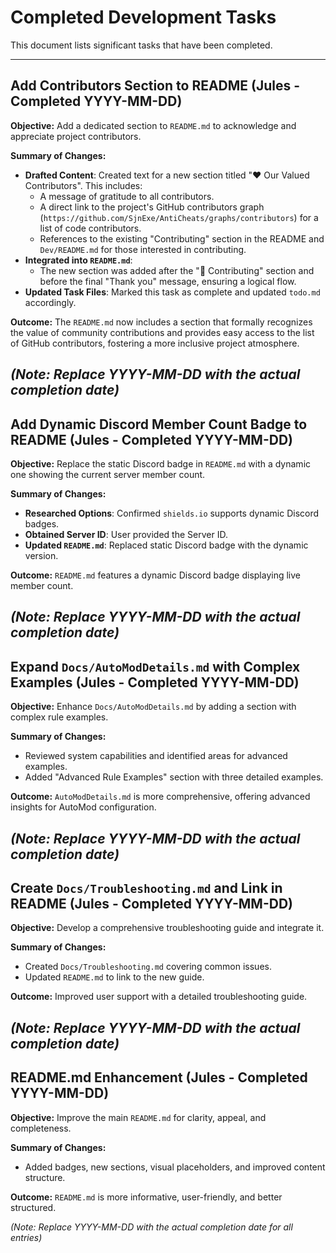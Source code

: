 # Completed Development Tasks

This document lists significant tasks that have been completed.

---
## Add Contributors Section to README (Jules - Completed YYYY-MM-DD)

**Objective:** Add a dedicated section to `README.md` to acknowledge and appreciate project contributors.

**Summary of Changes:**
*   **Drafted Content**: Created text for a new section titled "❤️ Our Valued Contributors". This includes:
    *   A message of gratitude to all contributors.
    *   A direct link to the project's GitHub contributors graph (`https://github.com/SjnExe/AntiCheats/graphs/contributors`) for a list of code contributors.
    *   References to the existing "Contributing" section in the README and `Dev/README.md` for those interested in contributing.
*   **Integrated into `README.md`**:
    *   The new section was added after the "🤝 Contributing" section and before the final "Thank you" message, ensuring a logical flow.
*   **Updated Task Files**: Marked this task as complete and updated `todo.md` accordingly.

**Outcome:** The `README.md` now includes a section that formally recognizes the value of community contributions and provides easy access to the list of GitHub contributors, fostering a more inclusive project atmosphere.

*(Note: Replace YYYY-MM-DD with the actual completion date)*
---

## Add Dynamic Discord Member Count Badge to README (Jules - Completed YYYY-MM-DD)

**Objective:** Replace the static Discord badge in `README.md` with a dynamic one showing the current server member count.

**Summary of Changes:**
*   **Researched Options**: Confirmed `shields.io` supports dynamic Discord badges.
*   **Obtained Server ID**: User provided the Server ID.
*   **Updated `README.md`**: Replaced static Discord badge with the dynamic version.

**Outcome:** `README.md` features a dynamic Discord badge displaying live member count.

*(Note: Replace YYYY-MM-DD with the actual completion date)*
---

## Expand `Docs/AutoModDetails.md` with Complex Examples (Jules - Completed YYYY-MM-DD)

**Objective:** Enhance `Docs/AutoModDetails.md` by adding a section with complex rule examples.

**Summary of Changes:**
*   Reviewed system capabilities and identified areas for advanced examples.
*   Added "Advanced Rule Examples" section with three detailed examples.

**Outcome:** `AutoModDetails.md` is more comprehensive, offering advanced insights for AutoMod configuration.

*(Note: Replace YYYY-MM-DD with the actual completion date)*
---

## Create `Docs/Troubleshooting.md` and Link in README (Jules - Completed YYYY-MM-DD)

**Objective:** Develop a comprehensive troubleshooting guide and integrate it.

**Summary of Changes:**
*   Created `Docs/Troubleshooting.md` covering common issues.
*   Updated `README.md` to link to the new guide.

**Outcome:** Improved user support with a detailed troubleshooting guide.

*(Note: Replace YYYY-MM-DD with the actual completion date)*
---

## README.md Enhancement (Jules - Completed YYYY-MM-DD)

**Objective:** Improve the main `README.md` for clarity, appeal, and completeness.

**Summary of Changes:**
*   Added badges, new sections, visual placeholders, and improved content structure.

**Outcome:** `README.md` is more informative, user-friendly, and better structured.

*(Note: Replace YYYY-MM-DD with the actual completion date for all entries)*
